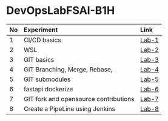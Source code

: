 # DevOpsLabFSAI-B1H

| No  | Experiment                            | Link                |
| :-- | :------------------------------------ | :------------------ |
| 1   | CI/CD basics                          | [Lab-1](./Lab-1.md) |
| 2   | WSL                                   | [Lab-2](./LAB-2.md) |
| 3   | GIT basics                            | [Lab-3](./LAB-3.md) |
| 4   | GIT Branching, Merge, Rebase,         | [Lab-4](./LAB-4.md) |
| 5   | GIT submodules                        | [Lab-5](./LAB-5.md) |
| 6   | fastapi dockerize                     | [Lab-6](./LAB-6.md) |
| 7   | GIT fork and opensource contributions | [Lab-7](./LAB-7.md) |
| 8   | Create a PipeLine using Jenkins       | [Lab-8](./LAB-8.md) |
